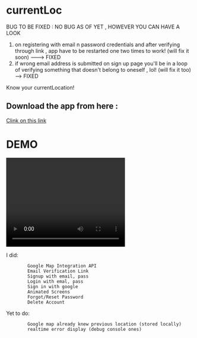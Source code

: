 # currentLoc

BUG TO BE FIXED :   NO BUG AS OF YET , HOWEVER YOU CAN HAVE A LOOK

1) on registering with email n password credentials and  after verifying through link , app have to be restarted one two times to work! 
                 (will fix it soon)  ---> FIXED
2) if wrong email address is submitted on sign up page you'll be in a loop of verifying something that doesn't belong to oneself , lol! (will fix it too) --> FIXED

Know your currentLocation!

## Download the app from here : 

   [Clink on this link](http://bit.ly/3qc1CY5  )

# DEMO
<video width ="320" height="240" controls>
  <source type ="video/mov"
          src="https://drive.google.com/file/d/1Iovo0JsNWeMMsty_Bzi9P8Pt-sj9WF3E/view?usp=sharing">
  </video>
   

I did:
            
            Google Map Integration API
            Email Verification Link 
            Signup with email, pass 
            Login with emal, pass
            Sign in with google
            Animated Screens
            Forgot/Reset Password
            Delete Account 

Yet to do:


            Google map already knew previous location (stored locally)
            realtime error display (debug console ones)
            
